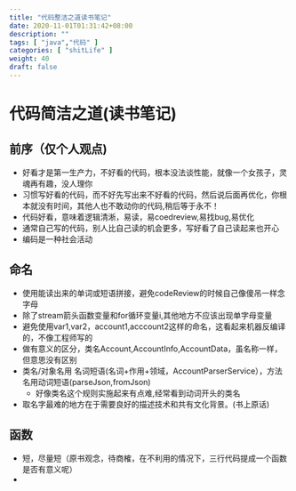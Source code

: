 ```yaml
---
title: "代码整洁之道读书笔记"
date: 2020-11-01T01:31:42+08:00
description: ""
tags: [ "java","代码" ]
categories: [ "shitLife" ]
weight: 40
draft: false
---
```


# 代码简洁之道(读书笔记)

## 前序（仅个人观点)
- 好看才是第一生产力，不好看的代码，根本没法谈性能，就像一个女孩子，灵魂再有趣，没人理你
- 习惯写好看的代码，而不好先写出来不好看的代码，然后说后面再优化，你根本就没有时间，其他人也不敢动你的代码,稍后等于永不！
- 代码好看，意味着逻辑清淅，易读，易coedreview,易找bug,易优化
- 通常自己写的代码，别人比自己读的机会更多，写好看了自己读起来也开心
- 编码是一种社会活动
  
## 命名
- 使用能读出来的单词或短语拼接，避免codeReview的时候自己像傻吊一样念字母
- 除了stream箭头函数变量和for循环变量i,其他地方不应该出现单字母变量
- 避免使用var1,var2，account1,acccount2这样的命名，这看起来机器反编译的，不像工程师写的
- 做有意义的区分，类名Account,AccountInfo,AccountData，虽名称一样，但意思没有区别
- 类名/对象名用 名词短语(名词+作用+领域，AccountParserService），方法名用动词短语(parseJson,fromJson)
  - 好像类名这个规则实施起来有点难,经常看到动词开头的类名
- 取名字最难的地方在于需要良好的描述技术和共有文化背景。(书上原话)

## 函数
- 短，尽量短（原书观念，待商榷，在不利用的情况下，三行代码提成一个函数是否有意义呢）
- 

  


